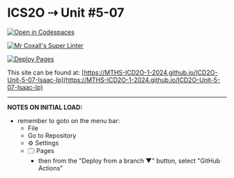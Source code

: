# ICS2O ⇢ Unit #5-07

[![Open in Codespaces](https://classroom.github.com/assets/launch-codespace-2972f46106e565e64193e422d61a12cf1da4916b45550586e14ef0a7c637dd04.svg)](https://classroom.github.com/open-in-codespaces?assignment_repo_id=19444620)

[![Mr Coxall's Super Linter](https://github.com/MTHS-ICD2O-1-2024/ICD2O-Unit-5-07-Isaac-Ip/workflows/Mr%20Coxall's%20Super%20Linter/badge.svg)](https://github.com/MTHS-ICD2O-1-2024/ICD2O-Unit-5-07-Isaac-Ip/actions)

[![Deploy Pages](https://github.com/MTHS-ICD2O-1-2024/ICD2O-Unit-5-07-Isaac-Ip/workflows/Deploy%20Pages/badge.svg)](https://github.com/MTHS-ICD2O-1-2024/ICD2O-Unit-5-07-Isaac-Ip/actions)

This site can be found at: [https://MTHS-ICD2O-1-2024.github.io/ICD2O-Unit-5-07-Isaac-Ip](https://MTHS-ICD2O-1-2024.github.io/ICD2O-Unit-5-07-Isaac-Ip)

---

**NOTES ON INITIAL LOAD:**
- remember to goto on the menu bar:
  - File
  - Go to Repository
  - ⚙ Settings
  - 🗔 Pages
    - then from the "Deploy from a branch ▼" button, select "GitHub Actions"
